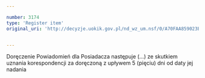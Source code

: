 ```yaml
---

number: 3174
type: 'Register item'
original_uri: 'http://decyzje.uokik.gov.pl/nd_wz_um.nsf/0/A70FAA859023E434C12579FF0032A173?OpenDocument'


---
```


Doręczenie Powiadomień dla Posiadacza następuje (...) ze skutkiem uznania korespondencji za doręczoną z upływem 5 (pięciu) dni od daty jej nadania
